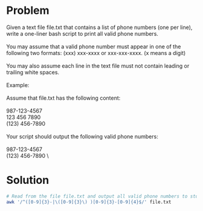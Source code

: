 # Problem
Given a text file file.txt that contains a list of phone numbers (one per line), write a one-liner bash script to print all valid phone numbers. \
\
You may assume that a valid phone number must appear in one of the following two formats: (xxx) xxx-xxxx or xxx-xxx-xxxx. (x means a digit) \
\
You may also assume each line in the text file must not contain leading or trailing white spaces. \
\
Example: \
\
Assume that file.txt has the following content: \
\
987-123-4567 \
123 456 7890 \
(123) 456-7890 \
\
Your script should output the following valid phone numbers: \
\
987-123-4567 \
(123) 456-7890 \

# Solution

```bash
# Read from the file file.txt and output all valid phone numbers to stdout.
awk '/^([0-9]{3}-|\([0-9]{3}\) )[0-9]{3}-[0-9]{4}$/' file.txt
```
